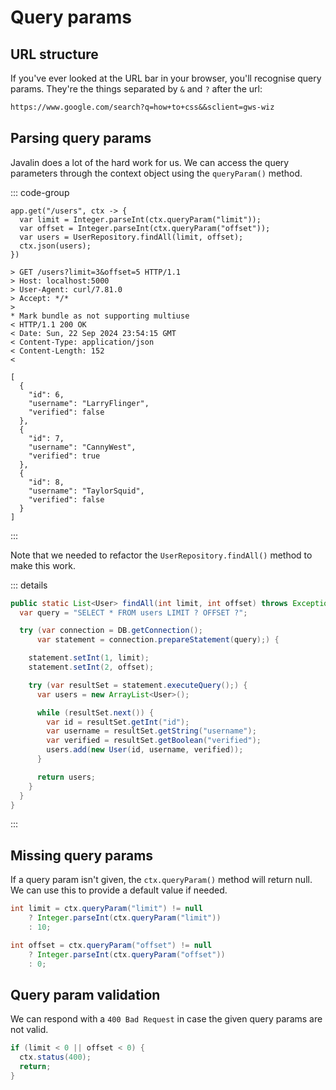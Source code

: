 # Query params

<Vimeo id="1012077041" />

## URL structure

If you've ever looked at the URL bar in your browser, you'll recognise query
params. They're the things separated by `&` and `?` after the url:

```txt
https://www.google.com/search?q=how+to+css&&sclient=gws-wiz
```

## Parsing query params

Javalin does a lot of the hard work for us. We can access the query parameters
through the context object using the `queryParam()` method.

::: code-group

```java{2,3} [server]
app.get("/users", ctx -> {
  var limit = Integer.parseInt(ctx.queryParam("limit"));
  var offset = Integer.parseInt(ctx.queryParam("offset"));
  var users = UserRepository.findAll(limit, offset);
  ctx.json(users);
})
```

```bash{1} [client]
> GET /users?limit=3&offset=5 HTTP/1.1
> Host: localhost:5000
> User-Agent: curl/7.81.0
> Accept: */*
>
* Mark bundle as not supporting multiuse
< HTTP/1.1 200 OK
< Date: Sun, 22 Sep 2024 23:54:15 GMT
< Content-Type: application/json
< Content-Length: 152
<

[
  {
    "id": 6,
    "username": "LarryFlinger",
    "verified": false
  },
  {
    "id": 7,
    "username": "CannyWest",
    "verified": true
  },
  {
    "id": 8,
    "username": "TaylorSquid",
    "verified": false
  }
]
```

:::

Note that we needed to refactor the `UserRepository.findAll()` method to make
this work.

::: details

```java
public static List<User> findAll(int limit, int offset) throws Exception {
  var query = "SELECT * FROM users LIMIT ? OFFSET ?";

  try (var connection = DB.getConnection();
      var statement = connection.prepareStatement(query);) {

    statement.setInt(1, limit);
    statement.setInt(2, offset);

    try (var resultSet = statement.executeQuery();) {
      var users = new ArrayList<User>();

      while (resultSet.next()) {
        var id = resultSet.getInt("id");
        var username = resultSet.getString("username");
        var verified = resultSet.getBoolean("verified");
        users.add(new User(id, username, verified));
      }

      return users;
    }
  }
}
```

:::

## Missing query params

If a query param isn't given, the `ctx.queryParam()` method will return null. We
can use this to provide a default value if needed.

```java
int limit = ctx.queryParam("limit") != null
    ? Integer.parseInt(ctx.queryParam("limit"))
    : 10;

int offset = ctx.queryParam("offset") != null
    ? Integer.parseInt(ctx.queryParam("offset"))
    : 0;
```

## Query param validation

We can respond with a `400 Bad Request` in case the given query params are not
valid.

```java
if (limit < 0 || offset < 0) {
  ctx.status(400);
  return;
}
```
